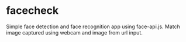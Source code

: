 # facecheck

Simple face detection and face recognition app using face-api.js.
Match image captured using webcam and image from url input.
